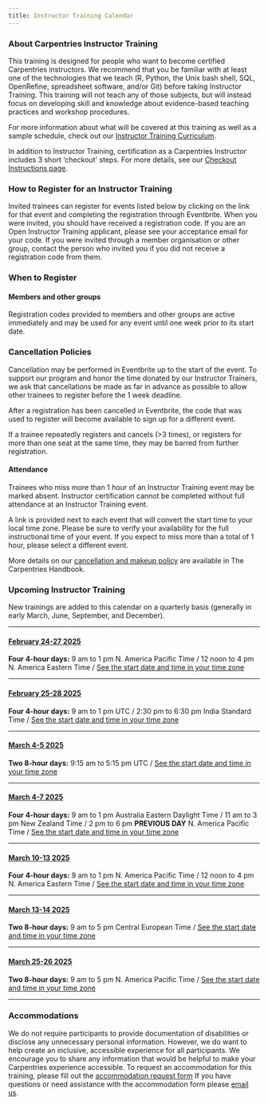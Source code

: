 ```yaml
---
title: Instructor Training Calendar
---
```


### About Carpentries Instructor Training

This training is designed for people who want to become certified Carpentries instructors. We recommend that you be familiar with at least one of the technologies that we teach (R, Python, the Unix bash shell, SQL, OpenRefine, spreadsheet software, and/or Git) before taking Instructor Training. This training will not teach any of those subjects, but will instead focus on developing skill and knowledge about evidence-based teaching practices and workshop procedures.

For more information about what will be covered at this training as well as a sample schedule, check out our [Instructor Training Curriculum](https://carpentries.github.io/instructor-training/).

In addition to Instructor Training, certification as a Carpentries Instructor includes 3 short ‘checkout' steps. For more details, see our [Checkout Instructions page](https://carpentries.github.io/instructor-training/checkout).

### How to Register for an Instructor Training

Invited trainees can register for events listed below by clicking on the link for that event and completing the registration through Eventbrite. When you were invited, you should have received a registration code. If you are an Open Instructor Training applicant, please see your acceptance email for your code. If you were invited through a member organisation or other group, contact the person who invited you if you did not receive a registration code from them.

### When to Register

#### Members and other groups

Registration codes provided to members and other groups are active immediately and may be used for any event until one week prior to its start date.

### Cancellation Policies

Cancellation may be performed in Eventbrite up to the start of the event. To support our program and honor the time donated by our Instructor Trainers, we ask that cancellations be made as far in advance as possible to allow other trainees to register before the 1 week deadline.

After a registration has been cancelled in Eventbrite, the code that was used to register will become available to sign up for a different event.

If a trainee repeatedly registers and cancels (>3 times), or registers for more than one seat at the same time, they may be barred from further registration.

#### Attendance

Trainees who miss more than 1 hour of an Instructor Training event may be marked absent. Instructor certification cannot be completed without full attendance at an Instructor Training event.

A link is provided next to each event that will convert the start time to your local time zone. Please be sure to verify your availability for the full instructional time of your event. If you expect to miss more than a total of 1 hour, please select a different event.

More details on our [cancellation and makeup policy](https://docs.carpentries.org/handbooks/instructors.html#instructor-training-attendance-policy) are available in The Carpentries Handbook.

### Upcoming Instructor Training

New trainings are added to this calendar on a quarterly basis (generally in early March, June, September, and December).

<hr>

#### [February 24-27 2025](https://www.eventbrite.com/e/online-instructor-training-february-24-27-2025-tickets-1095462851879?aff=oddtdtcreator)
**Four 4-hour days:** 9 am to 1 pm N. America Pacific Time / 12 noon to 4 pm N. America Eastern Time /  [See the start date and time in your time zone](https://www.timeanddate.com/worldclock/fixedtime.html?msg=Carpentries+Instructor+Training&iso=20250224T09&p1=224&ah=4)

<hr>

#### [February 25-28 2025](https://www.eventbrite.com/e/online-instructor-training-february-25-28-2025-tickets-1095469862849?aff=oddtdtcreator)
**Four 4-hour days:** 9 am to 1 pm UTC / 2:30 pm to 6:30 pm India Standard Time / [See the start date and time in your time zone](https://www.timeanddate.com/worldclock/fixedtime.html?msg=Carpentries+Instructor+Training&iso=20250225T09&p1=136&ah=4)

<hr>

#### [March 4-5 2025](https://www.eventbrite.com/e/online-instructor-training-march-4-5-2025-tickets-1242515791179)
**Two 8-hour days:** 9:15 am to 5:15 pm UTC / [See the start date and time in your time zone](https://www.timeanddate.com/worldclock/fixedtime.html?msg=Instructor+Training&iso=20250304T0915&p1=1440&ah=8)

<hr>

#### [March 4-7 2025](https://www.eventbrite.com/e/online-instructor-training-march-4-7-2025-tickets-1095488929879?aff=oddtdtcreator)
**Four 4-hour days:** 9 am to 1 pm Australia Eastern Daylight Time / 11 am to 3 pm New Zealand Time / 2 pm to 6 pm **PREVIOUS DAY** N. America Pacific Time / [See the start date and time in your time zone](https://www.timeanddate.com/worldclock/fixedtime.html?msg=Carpentries+Instructor+Training&iso=20250304T09&p1=240&ah=4)

<hr>

#### [March 10-13 2025](https://www.eventbrite.com/e/online-instructor-training-march-10-13-2025-tickets-1095471216899?aff=oddtdtcreator)
**Four 4-hour days:** 9 am to 1 pm N. America Pacific Time / 12 noon to 4 pm N. America Eastern Time / [See the start date and time in your time zone](https://www.timeanddate.com/worldclock/fixedtime.html?msg=Carpentries+Instructor+Training&iso=20250310T09&p1=224&ah=4)

<hr>

#### [March 13-14 2025](https://www.eventbrite.com/e/online-instructor-training-march-13-14-2025-tickets-1095474095509?aff=oddtdtcreator)
**Two 8-hour days:** 9 am to 5 pm Central European Time / [See the start date and time in your time zone](https://www.timeanddate.com/worldclock/fixedtime.html?msg=Carpentries+Instructor+Training&iso=20250313T09&p1=195&ah=8)

<hr>

#### [March 25-26 2025](https://www.eventbrite.com/e/online-instructor-training-march-25-26-2025-tickets-1095479591949?aff=oddtdtcreator)
**Two 8-hour days:** 9 am to 5 pm N. America Pacific Time / [See the start date and time in your time zone](https://www.timeanddate.com/worldclock/fixedtime.html?msg=Carpentries+Instructor+Training&iso=20250325T09&p1=224&ah=8)

<hr>


### Accommodations

We do not require participants to provide documentation of disabilities or disclose any unnecessary personal information. 
However, we do want to help create an inclusive, accessible experience for all participants. 
We encourage you to share any information that would be helpful to make your Carpentries experience accessible. 
To request an accommodation for this training, please fill out the [accommodation request form](https://carpentries.typeform.com/to/B2OSYaD0)
If you have questions or need assistance with the accommodation form please [email us](mailto:instructor.training@carpentries.org).
